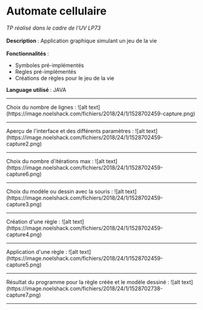 # Automate cellulaire
<i>TP réalisé dans le cadre de l'UV LP73</i>
<br><br>
<b>Description </b>: Application graphique simulant un jeu de la vie
<br><br>
<b>Fonctionnalités </b>:
<ul>
  <li>Symboles pré-implémentés</li>
  <li>Regles pré-implémentés</li>
  <li>Créations de règles pour le jeu de la vie</li>
</ul>
<b>Language utilisé </b>: JAVA
<hr>
Choix du nombre de lignes :
![alt text](https://image.noelshack.com/fichiers/2018/24/1/1528702459-capture.png)

<hr>
Aperçu de l'interface et des différents paramètres :
![alt text](https://image.noelshack.com/fichiers/2018/24/1/1528702459-capture2.png)

<hr>
Choix du nombre d'itérations max :
![alt text](https://image.noelshack.com/fichiers/2018/24/1/1528702459-capture6.png)

<hr>
Choix du modèle ou dessin avec la souris : 
![alt text](https://image.noelshack.com/fichiers/2018/24/1/1528702459-capture3.png)

<hr>
Création d'une règle : 
![alt text](https://image.noelshack.com/fichiers/2018/24/1/1528702459-capture4.png)

<hr>
Application d'une règle : 
![alt text](https://image.noelshack.com/fichiers/2018/24/1/1528702459-capture5.png)

<hr>
Résultat du programme pour la règle créée et le modèle dessiné : 
![alt text](https://image.noelshack.com/fichiers/2018/24/1/1528702738-capture7.png)

<hr>
